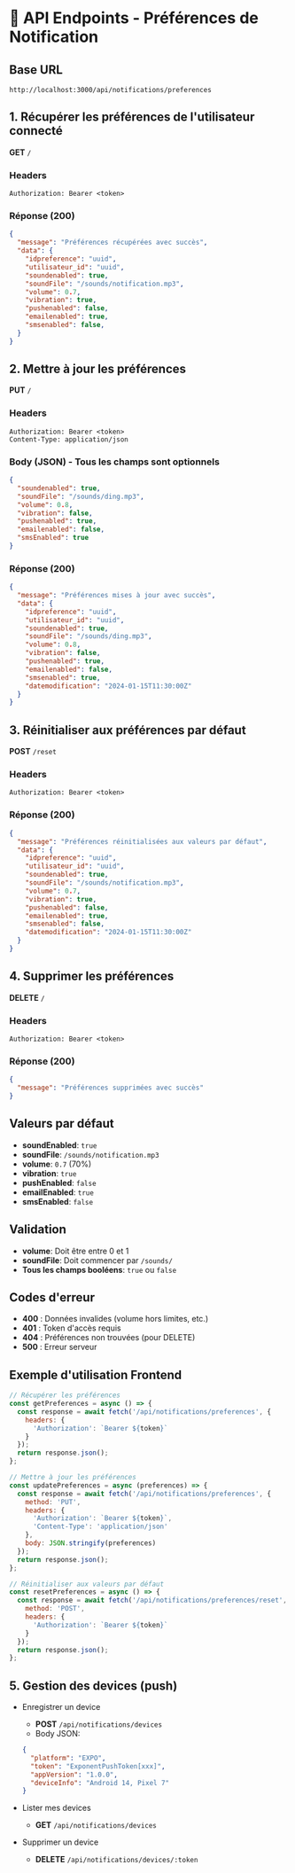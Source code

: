 # 🔔 API Endpoints - Préférences de Notification

## Base URL
```
http://localhost:3000/api/notifications/preferences
```

## 1. Récupérer les préférences de l'utilisateur connecté
**GET** `/`

### Headers
```
Authorization: Bearer <token>
```

### Réponse (200)
```json
{
  "message": "Préférences récupérées avec succès",
  "data": {
    "idpreference": "uuid",
    "utilisateur_id": "uuid",
    "soundenabled": true,
    "soundFile": "/sounds/notification.mp3",
    "volume": 0.7,
    "vibration": true,
    "pushenabled": false,
    "emailenabled": true,
    "smsenabled": false,
  }
}
```

## 2. Mettre à jour les préférences
**PUT** `/`

### Headers
```
Authorization: Bearer <token>
Content-Type: application/json
```

### Body (JSON) - Tous les champs sont optionnels
```json
{
  "soundenabled": true,
  "soundFile": "/sounds/ding.mp3",
  "volume": 0.8,
  "vibration": false,
  "pushenabled": true,
  "emailenabled": false,
  "smsEnabled": true
}
```

### Réponse (200)
```json
{
  "message": "Préférences mises à jour avec succès",
  "data": {
    "idpreference": "uuid",
    "utilisateur_id": "uuid",
    "soundenabled": true,
    "soundFile": "/sounds/ding.mp3",
    "volume": 0.8,
    "vibration": false,
    "pushenabled": true,
    "emailenabled": false,
    "smsenabled": true,
    "datemodification": "2024-01-15T11:30:00Z"
  }
}
```

## 3. Réinitialiser aux préférences par défaut
**POST** `/reset`

### Headers
```
Authorization: Bearer <token>
```

### Réponse (200)
```json
{
  "message": "Préférences réinitialisées aux valeurs par défaut",
  "data": {
    "idpreference": "uuid",
    "utilisateur_id": "uuid",
    "soundenabled": true,
    "soundFile": "/sounds/notification.mp3",
    "volume": 0.7,
    "vibration": true,
    "pushenabled": false,
    "emailenabled": true,
    "smsenabled": false,
    "datemodification": "2024-01-15T11:30:00Z"
  }
}
```

## 4. Supprimer les préférences
**DELETE** `/`

### Headers
```
Authorization: Bearer <token>
```

### Réponse (200)
```json
{
  "message": "Préférences supprimées avec succès"
}
```

## Valeurs par défaut
- **soundEnabled**: `true`
- **soundFile**: `/sounds/notification.mp3`
- **volume**: `0.7` (70%)
- **vibration**: `true`
- **pushEnabled**: `false`
- **emailEnabled**: `true`
- **smsEnabled**: `false`

## Validation
- **volume**: Doit être entre 0 et 1
- **soundFile**: Doit commencer par `/sounds/`
- **Tous les champs booléens**: `true` ou `false`

## Codes d'erreur
- **400** : Données invalides (volume hors limites, etc.)
- **401** : Token d'accès requis
- **404** : Préférences non trouvées (pour DELETE)
- **500** : Erreur serveur

## Exemple d'utilisation Frontend

```javascript
// Récupérer les préférences
const getPreferences = async () => {
  const response = await fetch('/api/notifications/preferences', {
    headers: {
      'Authorization': `Bearer ${token}`
    }
  });
  return response.json();
};

// Mettre à jour les préférences
const updatePreferences = async (preferences) => {
  const response = await fetch('/api/notifications/preferences', {
    method: 'PUT',
    headers: {
      'Authorization': `Bearer ${token}`,
      'Content-Type': 'application/json'
    },
    body: JSON.stringify(preferences)
  });
  return response.json();
};

// Réinitialiser aux valeurs par défaut
const resetPreferences = async () => {
  const response = await fetch('/api/notifications/preferences/reset', {
    method: 'POST',
    headers: {
      'Authorization': `Bearer ${token}`
    }
  });
  return response.json();
};
```

## 5. Gestion des devices (push)

- Enregistrer un device
  - **POST** `/api/notifications/devices`
  - Body JSON:
  ```json
  {
    "platform": "EXPO",
    "token": "ExponentPushToken[xxx]",
    "appVersion": "1.0.0",
    "deviceInfo": "Android 14, Pixel 7"
  }
  ```

- Lister mes devices
  - **GET** `/api/notifications/devices`

- Supprimer un device
  - **DELETE** `/api/notifications/devices/:token`
